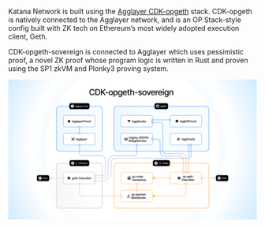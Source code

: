 Katana Network is built using the [Agglayer CDK-opgeth](https://docs.agglayer.dev/cdk/cdk-opgeth/architecture/) stack. CDK-opgeth is natively connected to the Agglayer network, and is an OP Stack-style config built with ZK tech on Ethereum’s most widely adopted execution client, Geth. 

CDK-opgeth-sovereign is connected to Agglayer which uses pessimistic proof, a novel ZK proof whose program logic is written in Rust and proven using the SP1 zkVM and Plonky3 proving system.

![Agglayer CDK-opgeth Architecture](Architecture.png)